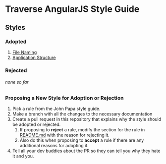 # Traverse AngularJS Style Guide

## Styles

### Adopted

1. [File Naming](https://github.com/northwoodspd/angular-styleguide/tree/master/a1#naming)
2. [Application Structure](https://github.com/northwoodspd/angular-styleguide/tree/master/a1#application-structure)

### Rejected

###### none so far 

### Proposing a New Style for Adoption or Rejection

1. Pick a rule from the John Papa style guide.
1. Make a branch with all the changes to the necessary documentation
1. Create a pull request in this repository that explains why the style should be adopted or rejected. 
    1. If proposing to **reject** a rule, modify the section for the rule in [README.md](https://github.com/northwoodspd/angular-styleguide/blob/master/a1/README.md) with the reason for rejecting it.
    2. Also do this when proposing to **accept** a rule if there are any additional reasons for adopting it.
1. Tell all your dev buddies about the PR so they can tell you why they hate it and you.